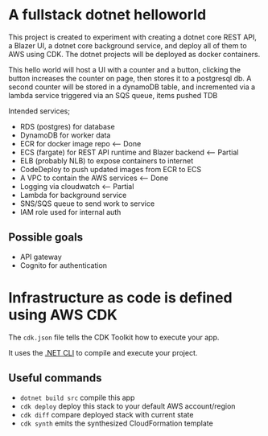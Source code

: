 # A fullstack dotnet helloworld

This project is created to experiment with creating a dotnet core REST API, a Blazer UI, a dotnet core background service, and deploy all of them to AWS using CDK.
The dotnet projects will be deployed as docker containers. 

This hello world will host a UI with a counter and a button, clicking the button increases the counter on page, then stores it to a postgresql db. 
A second counter will be stored in a dynamoDB table, and incremented via a lambda service triggered via an SQS queue, items pushed TDB

Intended services;
- RDS (postgres) for database
- DynamoDB for worker data
- ECR for docker image repo <-- Done
- ECS (fargate) for REST API runtime and Blazer backend <-- Partial
- ELB (probably NLB) to expose containers to internet
- CodeDeploy to push updated images from ECR to ECS
- A VPC to contain the AWS services <-- Done
- Logging via cloudwatch <-- Partial
- Lambda for background service
- SNS/SQS queue to send work to service
- IAM role used for internal auth

## Possible goals

- API gateway
- Cognito for authentication

# Infrastructure as code is defined using AWS CDK 

The `cdk.json` file tells the CDK Toolkit how to execute your app.

It uses the [.NET CLI](https://docs.microsoft.com/dotnet/articles/core/) to compile and execute your project.

## Useful commands

* `dotnet build src` compile this app
* `cdk deploy`       deploy this stack to your default AWS account/region
* `cdk diff`         compare deployed stack with current state
* `cdk synth`        emits the synthesized CloudFormation template
